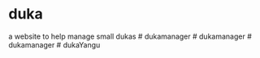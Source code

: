 # duka
a website to help manage small dukas 
#   d u k a m a n a g e r  
 #   d u k a m a n a g e r  
 #   d u k a m a n a g e r  
 #   d u k a Y a n g u  
 